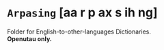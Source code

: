 # `Arpasing` [aa r p ax s ih ng]
Folder for English-to-other-languages Dictionaries.  
**Openutau only.**
